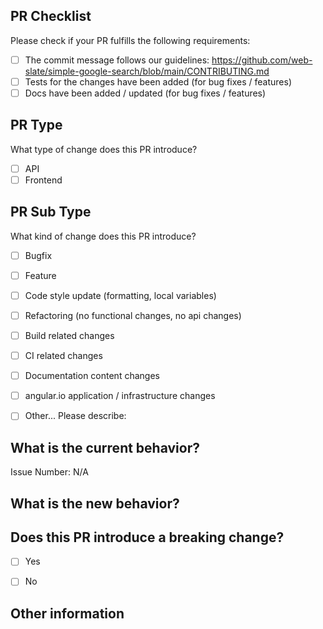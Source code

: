## PR Checklist
Please check if your PR fulfills the following requirements:

- [ ] The commit message follows our guidelines: https://github.com/web-slate/simple-google-search/blob/main/CONTRIBUTING.md
- [ ] Tests for the changes have been added (for bug fixes / features)
- [ ] Docs have been added / updated (for bug fixes / features)

## PR Type
What type of change does this PR introduce?

- [ ] API
- [ ] Frontend

## PR Sub Type
What kind of change does this PR introduce?

<!-- Please check the one that applies to this PR using "x". -->

- [ ] Bugfix
- [ ] Feature
- [ ] Code style update (formatting, local variables)
- [ ] Refactoring (no functional changes, no api changes)
- [ ] Build related changes
- [ ] CI related changes
- [ ] Documentation content changes
- [ ] angular.io application / infrastructure changes
- [ ] Other... Please describe:


## What is the current behavior?
<!-- Please describe the current behavior that you are modifying, or link to a relevant issue. -->

Issue Number: N/A


## What is the new behavior?


## Does this PR introduce a breaking change?

- [ ] Yes
- [ ] No


<!-- If this PR contains a breaking change, please describe the impact and migration path for existing applications below. -->


## Other information